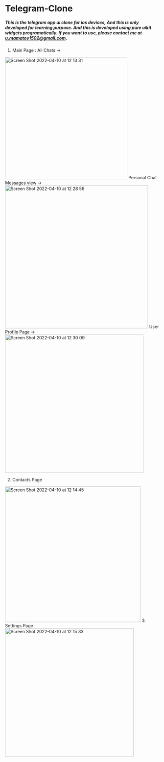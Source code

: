 # Telegram-Clone
##### This is the telegram app ui clone for ios devices, And this is only developed for learning purpose. And this is developed using pure uikit widgets programatically. If you want to use, please contact me at u.mamatov1502@gmail.com.
1. Main Page : 
All Chats ->
<img width="399" alt="Screen Shot 2022-04-10 at 12 13 31" src="https://user-images.githubusercontent.com/101631926/162606852-35347085-8862-4ec6-8882-a4cb298ea4be.png">
Personal Chat Messages view -> 
<img width="467" alt="Screen Shot 2022-04-10 at 12 28 56" src="https://user-images.githubusercontent.com/101631926/162607600-b299f7de-d209-4c3d-af04-52df232d47d0.png">
User Profile Page ->
<img width="452" alt="Screen Shot 2022-04-10 at 12 30 09" src="https://user-images.githubusercontent.com/101631926/162607651-40e38ffb-adaa-4686-95ee-fe5cf9ebe1eb.png">


2. Contacts Page
<img width="443" alt="Screen Shot 2022-04-10 at 12 14 45" src="https://user-images.githubusercontent.com/101631926/162607004-58a175e9-4b7f-4c92-bf3d-091cf78b20ee.png">
3. Settings Page
 <img width="420" alt="Screen Shot 2022-04-10 at 12 15 33" src="https://user-images.githubusercontent.com/101631926/162607035-ca466a84-56bc-4c73-995e-237d2367f30d.png">
